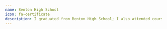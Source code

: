 ```yaml
---
name: Benton High School
icon: fa-certificate
description: I graduated from Benton High School; I also attended courses provided by Bossier Parish Community College for Calculus, Introduction to Programming, and CISCO Networking
---
```

